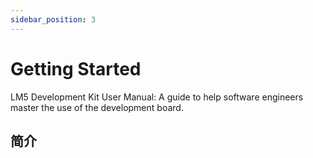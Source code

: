 ```yaml
---
sidebar_position: 3
---
```


# Getting Started

LM5 Development Kit User Manual: A guide to help software engineers master the use of the development board.

## 简介